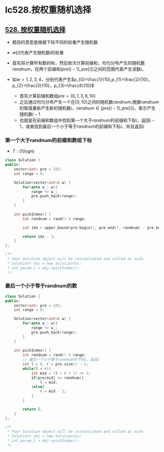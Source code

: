 # lc528.按权重随机选择




## [528. 按权重随机选择](https://leetcode-cn.com/problems/random-pick-with-weight/)

+ 题目的意思是根据下标不同的权重产生随机数
+ $w[i]$代表产生随机数$i$的权重
+ 首先将计算所有数的和，然后依次计算前缀和，均匀分布产生的随机数$randnum$，在两个前缀和$[pre[i-1], pre[i])$之间的范围代表产生该数$i$。

+ 如$w={1,2,3,4}$，分别代表产生$p_{0}=\frac{1}{10},p_{1}=\frac{2}{10}，p_{2}=\frac{3}{10}，p_{3}=\frac{4}{10}$
  + 首先计算前缀和数组$pre=\{0,1,3,6,10\}$
  + 之后通过均匀分布产生一个在$[0,10)$之间的随机数$randnum$,根据$randnum$的取值重新产生新的随机数$i$，$randnum\in[pre[i-1],pre[i])$，表示产生随机数$i-1$
  + 也就是在前缀和数组中找到第一个大于$randnum$的前缀和下标$i$，返回$i-1$，或者找到最后一个小于等于$randnum$的前缀和下标$i$，并且返回$i$

### 第一个大于randnum的前缀和数组下标

+ $T:O(logn)$

``` cpp
class Solution {
public:
    vector<int> pre = {0};
    int range = 0;

    Solution(vector<int>& w) {
        for(auto w_: w){
            range += w_;
            pre.push_back(range);
        }
    }
    
    int pickIndex() {
        int randnum = rand() % range;

        int idx = upper_bound(pre.begin(), pre.end(), randnum) - pre.begin();

        return idx - 1;
    }
};

/**
 * Your Solution object will be instantiated and called as such:
 * Solution* obj = new Solution(w);
 * int param_1 = obj->pickIndex();
 */
```

### 最后一个小于等于randnum的数

``` cpp
class Solution {
public:
    vector<int> pre = {0};
    int range = 0;

    Solution(vector<int>& w) {
        for(auto w_: w){
            range += w_;
            pre.push_back(range);
        }
    }
    
    int pickIndex() {
        int randnum = rand() % range;
        // 最后一个小于等于randnum的下标i，返回i
        int l = 0, r = pre.size() - 1;
        while(l < r){
            int mid = (l + r + 1) >> 1;
            if(pre[mid] <= randnum){
                l = mid;
            }else{
                r = mid - 1;
            }
        }

        return l;
    }
};

/**
 * Your Solution object will be instantiated and called as such:
 * Solution* obj = new Solution(w);
 * int param_1 = obj->pickIndex();
 */
```




